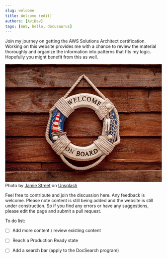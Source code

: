 ```yaml
---
slug: welcome
title: Welcome (edit)
authors: [AviDev]
tags: [AWS, hello, docusaurus]
---
```


Join my journey on getting the AWS Solutions Architect certification. Working on this website provides me with a chance to review the material thoroughly and organize the information into patterns that fits my logic. Hopefully you might benefit from this as well.

![Docusaurus Plushie](./jamie-street-p2ifKHu3dXM-unsplash.jpg)     
Photo by <a href="https://unsplash.com/@jamie452?utm_source=unsplash&utm_medium=referral&utm_content=creditCopyText">Jamie Street</a> on <a href="https://unsplash.com/s/photos/welcome?utm_source=unsplash&utm_medium=referral&utm_content=creditCopyText">Unsplash</a>
  

Feel free to contribute and join the discussion here. Any feedback is welcome. Please note content is still being added and the website is still under construction. So if you find any errors or have any suggestions, please edit the page and submit a pull request.

To do list:

- [ ] Add more content / review existing content
- [ ] Reach a Production Ready state
- [ ] Add a search bar (apply to the DocSearch program)


